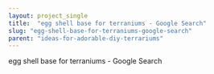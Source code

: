 ```yaml
---
layout: project_single
title:  "egg shell base for terraniums - Google Search"
slug: "egg-shell-base-for-terraniums-google-search"
parent: "ideas-for-adorable-diy-terrariums"
---
```

egg shell base for terraniums - Google Search
